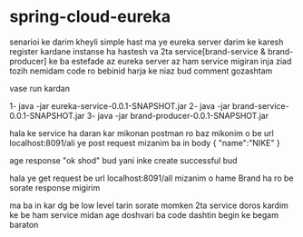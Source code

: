 # spring-cloud-eureka


senarioi ke darim kheyli simple hast
ma ye eureka server darim ke karesh register kardane instanse ha hastesh
va 2ta service[brand-service & brand-producer] ke ba estefade az eureka server az ham service migiran
inja ziad tozih nemidam code ro bebinid harja ke niaz bud comment gozashtam
 
 vase run kardan 
 
 1- java -jar eureka-service-0.0.1-SNAPSHOT.jar
 2- java -jar brand-service-0.0.1-SNAPSHOT.jar
 3- java -jar brand-producer-0.0.1-SNAPSHOT.jar
 
 hala ke service ha daran kar mikonan
 postman ro baz mikonim o be url localhost:8091/ali ye post request mizanim ba in body
 {
	"name":"NIKE"
 }
 
 age response "ok shod" bud yani inke create successful bud
 
 hala ye get request be url localhost:8091/all
 mizanim o hame Brand ha ro be sorate response migirim
 
 ma ba in kar dg be low level tarin sorate momken 2ta service doros kardim ke be ham service midan
 age doshvari ba code dashtin begin ke begam baraton
